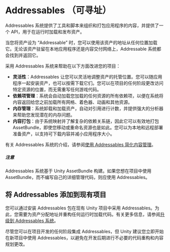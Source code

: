# Addressables （可寻址）
Addressables 系统提供了工具和脚本来组织和打包应用程序的内容，并提供了一个 API，用于在运行时加载和发布资产。

当您将资产设为 “Addressable” 时，您可以使用该资产的地址从任何位置加载它。无论该资产驻留在本地应用程序还是内容交付网络上，Addressable 系统都会找到并返回它。

采用 Addressables 系统来帮助在以下方面改进您的项目：
- **灵活性**：Addressables 让您可以灵活地调整资产的托管位置。您可以随应用程序一起安装资产，也可以按需下载它们。您可以在项目的任何阶段更改访问特定资源的位置，而无需重写任何游戏代码。
- **依赖项管理**：系统会自动加载您加载的任何资源的所有依赖项，以便在系统将内容返回给您之前加载所有网格、着色器、动画和其他资源。
- **内存管理**：系统卸载和加载资产，自动对引用进行计数，并提供强大的分析器来帮助您发现潜在的内存问题。
- **内容打包**：由于系统映射并了解复杂的依赖关系链，因此它可以有效地打包 AssetBundle，即使您移动或重命名资源也是如此。您可以为本地和远程部署准备资产，以支持可下载内容并减小应用程序大小。

有关 Addressables 系统的介绍，请参阅[使用 Addressables 简化内容管理](https://unity.com/how-to/simplify-your-content-management-addressables)。

##### 注意
Addressables 系统基于 Unity AssetBundle 构建。如果您想在项目中使用 AssetBundle，而不编写自己的详细管理代码，则应使用 Addressables。

## 将 Addressables 添加到现有项目
您可以通过安装 Addressables 包在现有 Unity 项目中采用 Addressables。为此，您需要为资产分配地址并重构任何运行时加载代码。有关更多信息，请参阅[升级到 Addressables 系统](https://docs.unity3d.com/Packages/com.unity.addressables@1.18/manual/AddressableAssetsMigrationGuide.html)。

尽管您可以在项目开发的任何阶段集成 Addressables，但 Unity 建议您立即开始在新项目中使用 Addressables，以避免在开发后期进行不必要的代码重构和内容规划更改。